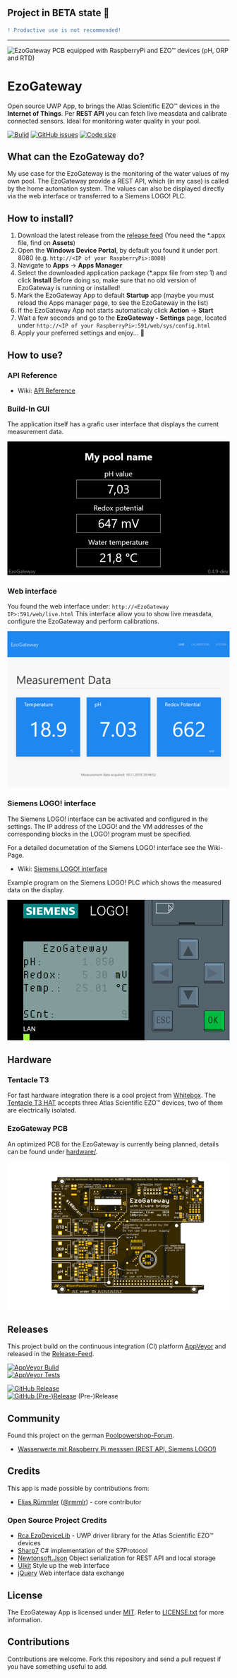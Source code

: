 ## Project in BETA state :construction:
```diff
! Productive use is not recommended!
```

---

![EzoGateway PCB equipped with RaspberryPi and EZO™ devices (pH, ORP and RTD)](hardware/img/assembly_sn001_side_ws.jpg "EzoGateway PCB equipped with RaspberryPi and EZO™ devices (pH, ORP and RTD)")
# EzoGateway
Open source UWP App, to brings the Atlas Scientific EZO™ devices in the __Internet of Things__. Per __REST API__ you can fetch live measdata and calibrate connected sensors.
Ideal for monitoring water quality in your pool.


[![Bulid](https://img.shields.io/appveyor/ci/100prznt/ezogateway.svg?logo=appveyor&style=popout-square)](https://ci.appveyor.com/project/100prznt/ezogateway)   [![GitHub issues](https://img.shields.io/github/issues/100prznt/EzoGateway?logo=github&style=popout-square)](https://github.com/100prznt/EzoGateway/issues)   [![Code size](https://img.shields.io/github/languages/code-size/100prznt/EzoGateway.svg?logo=github&style=popout-square)](#) 

## What can the EzoGateway do?
My use case for the EzoGateway is the monitoring of the water values of my own pool. The EzoGateway provide a REST API, which (in my case) is called by the home automation system.
The values can also be displayed directly via the web interface or transferred to a Siemens LOGO! PLC.

## How to install?
1. Download the latest release from the [release feed](https://github.com/100prznt/EzoGateway/releases/latest) (You need the \*.appx file, find on __Assets__)
2. Open the __Windows Device Portal__, by default you found it under port 8080 (e.g. `http://<IP of your RaspberryPi>:8080`)
3. Navigate to __Apps__ -> __Apps Manager__
4. Select the downloaded application package (\*.appx file from step 1) and click __Install__ Before doing so, make sure that no old version of EzoGateway is running or installed!
5. Mark the EzoGateway App to default __Startup__ app (maybe you must reload the Apps manager page, to see the EzoGateway in the list)
6. If the EzoGateway App not starts automaticaly click __Action__ -> __Start__
7. Wait a few seconds and go to the __EzoGateway - Settings__ page, located under `http://<IP of your RaspberryPi>:591/web/sys/config.html`
8. Apply your preferred settings and enjoy... :rocket:

## How to use?

### API Reference
* Wiki: [API Reference](https://github.com/100prznt/EzoGateway/wiki/API-Reference)

### Build-In GUI
The application itself has a grafic user interface that displays the current measurement data.

![EzoGateway - live data](docu/img/built-in-gui.jpg "EzoGateway build-in GUI.")

### Web interface
You found the web interface under: `http://<EzoGateway IP>:591/web/live.html`
This interface allow you to show live measdata, configure the EzoGateway and perform calibrations.

![EzoGateway - live data](docu/img/web-interface-live-data-1024x720.png "EzoGateway web interface shows live measurement data.")

### Siemens LOGO! interface
The Siemens LOGO! interface can be activated and configured in the settings. The IP address of the LOGO! and the VM addresses of the corresponding blocks in the LOGO! program must be specified.

For a detailed documetation of the Siemens LOGO! interface see the Wiki-Page.
* Wiki: [Siemens LOGO! interface](https://github.com/100prznt/EzoGateway/wiki/Siemens-LOGO!-interface)

Example program on the Siemens LOGO! PLC which shows the measured data on the display.

![Display meas data on Siemens LOGO! PLC](docu/img/logo-screen.png "Display meas data on Siemens LOGO! PLC")


## Hardware
### Tentacle T3
For fast hardware integration there is a cool project from [Whitebox](https://github.com/whitebox-labs). The [Tentacle T3 HAT](https://github.com/whitebox-labs/tentacle-raspi-oshw) accepts three Atlas Scientific EZO™ devices, two of them are electrically isolated.

### EzoGateway PCB
An optimized PCB for the EzoGateway is currently being planned, details can be found under [hardware/](hardware/).

![PCB of EzoGateway with 1-wire bridge (v01.1)](hardware/img/rpi_opc_v01.1_top_black.png "PCB of EzoGateway with 1-wire bridge (v01.1)")

## Releases
This project build on the continuous integration (CI) platform [AppVeyor](https://www.appveyor.com/) and released in the [Release-Feed](https://github.com/100prznt/EzoGateway/releases).

[![AppVeyor Bulid](https://img.shields.io/appveyor/ci/100prznt/ezogateway.svg?logo=appveyor&style=popout-square)](https://ci.appveyor.com/project/100prznt/ezogateway)  
[![AppVeyor Tests](https://img.shields.io/appveyor/tests/100prznt/EzoGateway/master.svg?logo=appveyor&style=popout-square)](https://ci.appveyor.com/project/100prznt/EzoGateway/build/tests)

[![GitHub Release](https://img.shields.io/github/release/100prznt/EzoGateway.svg?logo=github&style=popout-square)](https://github.com/100prznt/EzoGateway/releases/latest)  
[![GitHub (Pre-)Release](https://img.shields.io/github/release/100prznt/EzoGateway/all.svg?logo=github&style=popout-square)](https://github.com/100prznt/EzoGateway/releases) (Pre-)Release

## Community
Found this project on the german [Poolpowershop-Forum](https://www.poolpowershop-forum.de/).
* [Wasserwerte mit Raspberry Pi messsen (REST API, Siemens LOGO!)](https://www.poolpowershop-forum.de/wasserpflege-poolpflege-hilfe-bei-wasserproblemen-im-pool/48401-wasserwerte-mit-raspberry-pi-messsen-rest-api-siemens-logo.html)

## Credits
This app is made possible by contributions from:
* [Elias Rümmler](http://www.100prznt.de) ([@rmmlr](https://github.com/rmmlr)) - core contributor

### Open Source Project Credits

* [Rca.EzoDeviceLib](https://github.com/100prznt/Rca.EzoDeviceLib) - UWP driver library for the Atlas Scientific EZO™ devices
* [Sharp7](http://snap7.sourceforge.net/) C# implementation of the S7Protocol
* [Newtonsoft.Json](https://www.newtonsoft.com/json) Object serialization for REST API and local storage
* [UIkit](https://github.com/uikit/uikit) Style up the web interface
* [jQuery](https://github.com/jquery/jquery) Web interface data exchange

## License
The EzoGateway App is licensed under [MIT](http://www.opensource.org/licenses/mit-license.php "Read more about the MIT license form"). Refer to [LICENSE.txt](https://github.com/100prznt/EzoGateway/blob/master/LICENSE.txt) for more information.

## Contributions
Contributions are welcome. Fork this repository and send a pull request if you have something useful to add.
